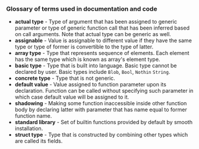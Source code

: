 
### Glossary of terms used in documentation and code

 - __actual type__ - Type of argument that has been assigned to generic parameter or type of generic function call that has been inferred based on call arguments. Note that actual type can be generic as well.
 - __assignable__ - Value is assignable to different value if they have the same type or type of former is convertible to the type of latter.
 - __array type__ - Type that represents sequence of elements. Each element has the same type which is known as array's element type.
 - __basic type__ - Type that is built into language. Basic type cannot be declared by user. Basic types include `Blob`, `Bool`, `Nothin` `String`.
 - __concrete type__ - Type that is not generic.
 - __default value__ - Value assigned to function parameter upon its declaration. Function can be called without specifying such parameter in which case default value will be assigned to it.
 - __shadowing__ - Making some function inaccessible inside other function body by declaring latter with parameter that has name equal to former function name.
 - __standard library__ - Set of builtin functions provided by default by smooth installation.
 - __struct type__ - Type that is constructed by combining other types which are called its fields.
